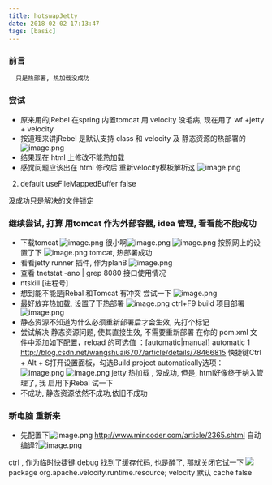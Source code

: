 ```yaml
---
title: hotswapJetty
date: 2018-02-02 17:13:47
tags: [basic]
---
```

### 前言
```markdown
  只是热部署, 热加载没成功
```
### 尝试
* 原来用的jRebel 在spring 内置tomcat 用 velocity 没毛病, 现在用了 wf +jetty + velocity 
* 按道理来讲jRebel 是默认支持 class 和 velocity 及 静态资源的热部署的
![image.png](http://upload-images.jianshu.io/upload_images/4832809-1e43964882d40101.png?imageMogr2/auto-orient/strip%7CimageView2/2/w/1240)
* 结果现在 html 上修改不能热加载
* 感觉问题应该出在 html 修改后 重新velocity模板解析这
![image.png](http://upload-images.jianshu.io/upload_images/4832809-b8ea105e6fada580.png?imageMogr2/auto-orient/strip%7CimageView2/2/w/1240)
<!----more--->
2. <servlet>
		<servlet-name>default</servlet-name>
		<init-param>
			<param-name>useFileMappedBuffer</param-name>
			<param-value>false</param-value>
		</init-param>
	</servlet>
没成功只是解决的文件锁定
### 继续尝试, 打算 用tomcat 作为外部容器, idea 管理, 看看能不能成功
* 下载tomcat
![image.png](http://upload-images.jianshu.io/upload_images/4832809-8df120fccc747204.png?imageMogr2/auto-orient/strip%7CimageView2/2/w/1240)
很小啊![image.png](http://upload-images.jianshu.io/upload_images/4832809-1cae5b1b9612b5e7.png?imageMogr2/auto-orient/strip%7CimageView2/2/w/1240)
![image.png](http://upload-images.jianshu.io/upload_images/4832809-f2a0823e0dc30a71.png?imageMogr2/auto-orient/strip%7CimageView2/2/w/1240)
按照网上的设置了下
![image.png](http://upload-images.jianshu.io/upload_images/4832809-cc0c05e624c17b93.png?imageMogr2/auto-orient/strip%7CimageView2/2/w/1240)
tomcat, 热部署成功
* 看看jetty runner 插件, 作为planB
![image.png](http://upload-images.jianshu.io/upload_images/4832809-30e76f1914434ea3.png?imageMogr2/auto-orient/strip%7CimageView2/2/w/1240)
* 查看 tnetstat -ano | grep 8080 接口使用情况
* ntskill [进程号]
* 想到能不能是jRebal 和Tomcat 有冲突 尝试一下
![image.png](http://upload-images.jianshu.io/upload_images/4832809-71dd605eaeb173ed.png?imageMogr2/auto-orient/strip%7CimageView2/2/w/1240)
* 最好放弃热加载, 设置了下热部署
![image.png](http://upload-images.jianshu.io/upload_images/4832809-1bbe47d8a97127ae.png?imageMogr2/auto-orient/strip%7CimageView2/2/w/1240)
ctrl+F9 build 项目部署
![image.png](http://upload-images.jianshu.io/upload_images/4832809-910621c86b10714b.png?imageMogr2/auto-orient/strip%7CimageView2/2/w/1240)
* 静态资源不知道为什么必须重新部署后才会生效, 先打个标记
* 尝试解决 静态资源问题, 使其直接生效, 不需要重新部署
在你的 pom.xml 文件中添加如下配置，reload 的可选值 ：[automatic|manual]
<reload>automatic</reload>
<scanIntervalSeconds>1</scanIntervalSeconds>
http://blog.csdn.net/wangshuai6707/article/details/78466815
快捷键Ctrl + Alt + S打开设置面板，勾选Build project automatically选项：
![image.png](http://upload-images.jianshu.io/upload_images/4832809-83c0521875d0e38a.png?imageMogr2/auto-orient/strip%7CimageView2/2/w/1240)
![image.png](http://upload-images.jianshu.io/upload_images/4832809-a20ae9793523330f.png?imageMogr2/auto-orient/strip%7CimageView2/2/w/1240)
jetty 热加载 , 没成功, 但是, html好像终于纳入管理了, 我 启用下jRebal 试一下
* 不成功, 静态资源依然不成功,依旧不成功

### 新电脑 重新来
* 先配置下![image.png](http://upload-images.jianshu.io/upload_images/4832809-2a79764cb138cb56.png?imageMogr2/auto-orient/strip%7CimageView2/2/w/1240)
http://www.mincoder.com/article/2365.shtml
自动编译?![image.png](http://upload-images.jianshu.io/upload_images/4832809-41001b959de5a3dc.png?imageMogr2/auto-orient/strip%7CimageView2/2/w/1240)

ctrl , 作为临时快捷键
debug 找到了缓存代码, 也是醉了, 那就关闭它试一下
![](http://upload-images.jianshu.io/upload_images/4832809-5e58dd63fa13c0ba.png?imageMogr2/auto-orient/strip%7CimageView2/2/w/1240)
package org.apache.velocity.runtime.resource;
velocity 默认 cache false